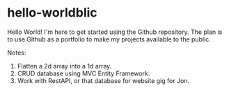 # hello-worldblic
Hello World!
I'm here to get started using the Github repository. 
The plan is to use Github as a portfolio to make my projects 
available to the public.

Notes:
1. Flatten a 2d array into a 1d array.
2. CRUD database using MVC Entity Framework.
3. Work with RestAPI, or that database for website gig for Jon.
